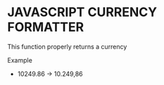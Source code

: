 # JAVASCRIPT CURRENCY FORMATTER

This function properly returns a currency

Example

- 10249.86 -> 10.249,86
